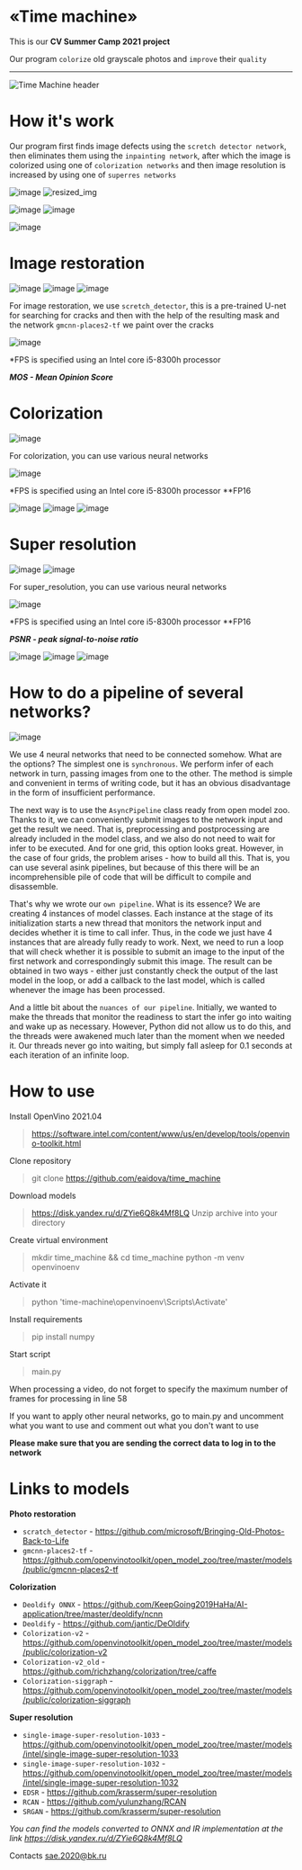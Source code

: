 # «Time machine» 
This is our **CV Summer Camp 2021 project**

Our program `colorize` old grayscale photos and `improve` their `quality`
***

![Time Machine header](https://user-images.githubusercontent.com/58187114/125828115-b1d74ae2-c2d8-458c-afbd-cdddf95b8874.jpg)
# How it's work
Our program first finds image defects using the `scretch detector network`, then eliminates them using the `inpainting network`, after which the image is colorized using one of `colorization networks` and then image resolution is increased by using one of `superres networks`

![image](https://user-images.githubusercontent.com/58187114/126698343-892f1f6e-ae61-49d0-8bd9-168f0473403f.png)
![resized_img ](https://user-images.githubusercontent.com/58187114/126700673-6296ae20-be31-44d0-9d27-6792fbb13fff.png)

![image](https://user-images.githubusercontent.com/58187114/126699152-cbd134bb-21e8-4931-bac3-7de6128add36.png)
![image](https://user-images.githubusercontent.com/58187114/126699176-bdd90b43-5b04-439e-bb81-ae3408b8cf5b.png)

![image](https://user-images.githubusercontent.com/58187114/126699193-756fae61-d514-43b1-bb24-e0e27417ad8b.png)

# Image restoration 
![image](https://user-images.githubusercontent.com/58187114/126701404-885e0525-522a-4dba-9820-dbe8bec331a5.png)
![image](https://user-images.githubusercontent.com/58187114/126701416-49c41ecf-c267-4d17-b25d-cf3e38bc78c5.png)
![image](https://user-images.githubusercontent.com/58187114/126701426-e18fa243-eaa1-44c5-9463-bcc23ef7ac90.png)

For image restoration, we use `scretch_detector`, this is a pre-trained U-net for searching for cracks and then with the help of the resulting mask and the network `gmcnn-places2-tf` we paint over the cracks 

![image](https://user-images.githubusercontent.com/58187114/126701375-ef6325e3-5915-4162-8488-24a5110dffc6.png)

*FPS is specified using an Intel core i5-8300h processor 

***MOS - Mean Opinion Score***

# Colorization
![image](https://user-images.githubusercontent.com/58187114/126702572-a20db2fb-415c-43f9-a695-4d578a9ba7c4.png)

For colorization, you can use various neural networks

![image](https://user-images.githubusercontent.com/58187114/126702890-ba7feecb-a624-417c-b341-b9582f05167e.png)

*FPS is specified using an Intel core i5-8300h processor **FP16 

![image](https://user-images.githubusercontent.com/58187114/126703004-36d0ac64-69b0-4e84-b2f4-090736a710a9.png)
![image](https://user-images.githubusercontent.com/58187114/126703048-b3b4d0e9-3522-404a-b976-d563d4c2e38b.png)
![image](https://user-images.githubusercontent.com/58187114/126703076-219c8c18-ac28-406e-bc3e-271ce25e308c.png)

# Super resolution
![image](https://user-images.githubusercontent.com/58187114/126703539-21d47bfa-fc50-4440-8e48-4d9bd794671a.png)
![image](https://user-images.githubusercontent.com/58187114/126713514-4ecb3e45-58bf-4d77-b4e8-7abba3b6cce8.png)

For super_resolution, you can use various neural networks

![image](https://user-images.githubusercontent.com/58187114/126703722-1e29961f-ac8a-44a1-9e84-af3c48b71e2d.png)
 
*FPS is specified using an Intel core i5-8300h processor **FP16 

***PSNR - peak signal-to-noise ratio***

![image](https://user-images.githubusercontent.com/58187114/126704030-84c50244-d6de-471e-8abb-ebeec5c38e4b.png)
![image](https://user-images.githubusercontent.com/58187114/126704064-b37cd1ff-6912-4d94-a52e-746d1b839e7e.png)
![image](https://user-images.githubusercontent.com/58187114/126706063-9b2267ee-c530-40ed-9640-9441c9e14a66.png)

# How to do a pipeline of several networks?
![image](https://user-images.githubusercontent.com/58187114/126708664-33aaad5d-2ec2-4846-a4f3-c553a5c78735.png)

We use 4 neural networks that need to be connected somehow. What are the options?
The simplest one is `synchronous`. We perform infer of each network in turn, passing images from one to the other. The method is simple and convenient in terms of writing code, but it has an obvious disadvantage in the form of insufficient performance.

The next way is to use the `AsyncPipeline` class ready from open model zoo. Thanks to it, we can conveniently submit images to the network input and get the result we need. That is, preprocessing and postprocessing are already included in the model class, and we also do not need to wait for infer to be executed. And for one grid, this option looks great. However, in the case of four grids, the problem arises - how to build all this. That is, you can use several asink pipelines, but because of this there will be an incomprehensible pile of code that will be difficult to compile and disassemble.

That's why we wrote our `own pipeline`. What is its essence? We are creating 4 instances of model classes. Each instance at the stage of its initialization starts a new thread that monitors the network input and decides whether it is time to call infer. Thus, in the code we just have 4 instances that are already fully ready to work. Next, we need to run a loop that will check whether it is possible to submit an image to the input of the first network and correspondingly submit this image. The result can be obtained in two ways - either just constantly check the output of the last model in the loop, or add a callback to the last model, which is called whenever the image has been processed.

And a little bit about the `nuances of our pipeline`. Initially, we wanted to make the threads that monitor the readiness to start the infer go into waiting and wake up as necessary. However, Python did not allow us to do this, and the threads were awakened much later than the moment when we needed it. Our threads never go into waiting, but simply fall asleep for 0.1 seconds at each iteration of an infinite loop.

# How to use
Install OpenVino 2021.04
>https://software.intel.com/content/www/us/en/develop/tools/openvino-toolkit.html

Clone repository
>git clone https://github.com/eaidova/time_machine

Download models 
>https://disk.yandex.ru/d/ZYie6Q8k4Mf8LQ
Unzip archive into your directory

Create virtual environment 
>mkdir time_machine && cd time_machine
>python -m venv openvinoenv

Activate it
>python 'time-machine\openvinoenv\Scripts\Activate'

Install requirements
>pip install numpy

Start script
>main.py

When processing a video, do not forget to specify the maximum number of frames for processing in line 58

If you want to apply other neural networks, go to main.py and uncomment what you want to use and comment out what you don't want to use

**Please make sure that you are sending the correct data to log in to the network**

# Links to models

**Photo restoration**
* `scratch_detector` - https://github.com/microsoft/Bringing-Old-Photos-Back-to-Life
* `gmcnn-places2-tf` - https://github.com/openvinotoolkit/open_model_zoo/tree/master/models/public/gmcnn-places2-tf

**Colorization**
* `Deoldify ONNX` - https://github.com/KeepGoing2019HaHa/AI-application/tree/master/deoldify/ncnn
* `Deoldify` - https://github.com/jantic/DeOldify
* `Colorization-v2` - https://github.com/openvinotoolkit/open_model_zoo/tree/master/models/public/colorization-v2
* `Colorization-v2_old` - https://github.com/richzhang/colorization/tree/caffe
* `Colorization-siggraph` - https://github.com/openvinotoolkit/open_model_zoo/tree/master/models/public/colorization-siggraph

**Super resolution**
* `single-image-super-resolution-1033` - https://github.com/openvinotoolkit/open_model_zoo/tree/master/models/intel/single-image-super-resolution-1033
* `single-image-super-resolution-1032` - https://github.com/openvinotoolkit/open_model_zoo/tree/master/models/intel/single-image-super-resolution-1032
* `EDSR` - https://github.com/krasserm/super-resolution
* `RCAN` - https://github.com/yulunzhang/RCAN
* `SRGAN` - https://github.com/krasserm/super-resolution

*You can find the models converted to ONNX and IR implementation at the link https://disk.yandex.ru/d/ZYie6Q8k4Mf8LQ*




Contacts sae.2020@bk.ru
